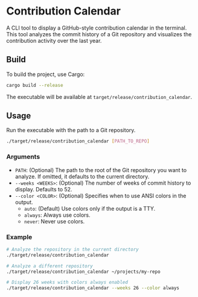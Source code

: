 # Contribution Calendar

A CLI tool to display a GitHub-style contribution calendar in the terminal.
This tool analyzes the commit history of a Git repository and visualizes the contribution activity over the last year.

## Build

To build the project, use Cargo:

```sh
cargo build --release
```

The executable will be available at `target/release/contribution_calendar`.

## Usage

Run the executable with the path to a Git repository.

```sh
./target/release/contribution_calendar [PATH_TO_REPO]
```

### Arguments

*   `PATH`: (Optional) The path to the root of the Git repository you want to analyze. If omitted, it defaults to the current directory.
*   `--weeks <WEEKS>`: (Optional) The number of weeks of commit history to display. Defaults to 52.
*   `--color <COLOR>`: (Optional) Specifies when to use ANSI colors in the output.
    *   `auto`: (Default) Use colors only if the output is a TTY.
    *   `always`: Always use colors.
    *   `never`: Never use colors.

### Example

```sh
# Analyze the repository in the current directory
./target/release/contribution_calendar

# Analyze a different repository
./target/release/contribution_calendar ~/projects/my-repo

# Display 26 weeks with colors always enabled
./target/release/contribution_calendar --weeks 26 --color always
```
